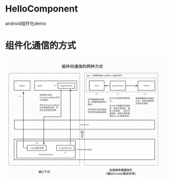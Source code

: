 # HelloComponent
android组件化demo

# 组件化通信的方式
![](https://github.com/yongshengdev/HelloComponent/blob/master/pic/component_communicate.png)